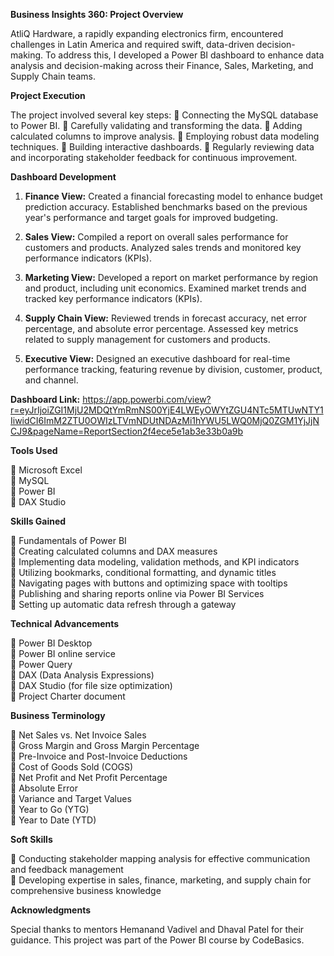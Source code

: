 **Business Insights 360: Project Overview**

AtliQ Hardware, a rapidly expanding electronics firm, encountered challenges in Latin America and required swift, data-driven decision-making. To address this, I developed a Power BI dashboard to enhance data analysis and decision-making across their Finance, Sales, Marketing, and Supply Chain teams.

**Project Execution**

The project involved several key steps:
🔸 Connecting the MySQL database to Power BI.
🔸 Carefully validating and transforming the data.
🔸 Adding calculated columns to improve analysis.
🔸 Employing robust data modeling techniques.
🔸 Building interactive dashboards.
🔸 Regularly reviewing data and incorporating stakeholder feedback for continuous improvement.

**Dashboard Development**

1. **Finance View:**
   Created a financial forecasting model to enhance budget prediction accuracy. Established benchmarks based on the previous year's performance and target goals for improved budgeting.

2. **Sales View:**
   Compiled a report on overall sales performance for customers and products. Analyzed sales trends and monitored key performance indicators (KPIs).

3. **Marketing View:**
   Developed a report on market performance by region and product, including unit economics. Examined market trends and tracked key performance indicators (KPIs).

4. **Supply Chain View:**
   Reviewed trends in forecast accuracy, net error percentage, and absolute error percentage. Assessed key metrics related to supply management for customers and products.

5. **Executive View:**
   Designed an executive dashboard for real-time performance tracking, featuring revenue by division, customer, product, and channel.

**Dashboard Link:**
https://app.powerbi.com/view?r=eyJrIjoiZGI1MjU2MDQtYmRmNS00YjE4LWEyOWYtZGU4NTc5MTUwNTY1IiwidCI6ImM2ZTU0OWIzLTVmNDUtNDAzMi1hYWU5LWQ0MjQ0ZGM1YjJjNCJ9&pageName=ReportSection2f4ece5e1ab3e33b0a9b

**Tools Used**

🔸 Microsoft Excel  
🔸 MySQL  
🔸 Power BI  
🔸 DAX Studio

**Skills Gained**

🔸 Fundamentals of Power BI  
🔸 Creating calculated columns and DAX measures  
🔸 Implementing data modeling, validation methods, and KPI indicators  
🔸 Utilizing bookmarks, conditional formatting, and dynamic titles  
🔸 Navigating pages with buttons and optimizing space with tooltips  
🔸 Publishing and sharing reports online via Power BI Services  
🔸 Setting up automatic data refresh through a gateway

**Technical Advancements**

🔸 Power BI Desktop  
🔸 Power BI online service  
🔸 Power Query  
🔸 DAX (Data Analysis Expressions)  
🔸 DAX Studio (for file size optimization)  
🔸 Project Charter document

**Business Terminology**

🔸 Net Sales vs. Net Invoice Sales  
🔸 Gross Margin and Gross Margin Percentage  
🔸 Pre-Invoice and Post-Invoice Deductions  
🔸 Cost of Goods Sold (COGS)  
🔸 Net Profit and Net Profit Percentage  
🔸 Absolute Error  
🔸 Variance and Target Values  
🔸 Year to Go (YTG)  
🔸 Year to Date (YTD)

**Soft Skills**

🔸 Conducting stakeholder mapping analysis for effective communication and feedback management  
🔸 Developing expertise in sales, finance, marketing, and supply chain for comprehensive business knowledge

**Acknowledgments**

Special thanks to mentors Hemanand Vadivel and Dhaval Patel for their guidance. This project was part of the Power BI course by CodeBasics.

